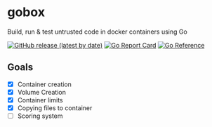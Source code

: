 # gobox

Build, run &amp; test untrusted code in docker containers using Go

[![GitHub release (latest by date)](https://img.shields.io/github/v/release/synalice/gobox)](https://img.shields.io/github/v/release/synalice/gobox)
[![Go Report Card](https://img.shields.io/badge/go%20report-A+-brightgreen.svg)](https://goreportcard.com/report/github.com/synalice/gobox)
[![Go Reference](https://pkg.go.dev/badge/github.com/synalice/gobox.svg)](https://pkg.go.dev/github.com/synalice/gobox)

## Goals

- [x] Container creation
- [x] Volume Creation
- [x] Container limits
- [x] Copying files to container
- [ ] Scoring system  
